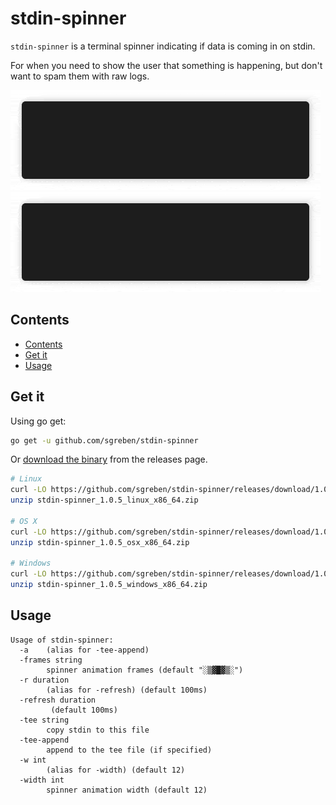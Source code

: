 # stdin-spinner

`stdin-spinner` is a terminal spinner indicating if data is coming in on stdin.

For when you need to show the user that something is happening, but don't want to spam them with raw logs.

![no-spin](doc/nospin.gif) ![spin](doc/spin.gif)

## Contents

- [Contents](#contents)
- [Get it](#get-it)
- [Usage](#usage)

## Get it

Using go get:

```bash
go get -u github.com/sgreben/stdin-spinner
```

Or [download the binary](https://github.com/sgreben/stdin-spinner/releases/latest) from the releases page.

```bash
# Linux
curl -LO https://github.com/sgreben/stdin-spinner/releases/download/1.0.5/stdin-spinner_1.0.5_linux_x86_64.zip
unzip stdin-spinner_1.0.5_linux_x86_64.zip

# OS X
curl -LO https://github.com/sgreben/stdin-spinner/releases/download/1.0.5/stdin-spinner_1.0.5_osx_x86_64.zip
unzip stdin-spinner_1.0.5_osx_x86_64.zip

# Windows
curl -LO https://github.com/sgreben/stdin-spinner/releases/download/1.0.5/stdin-spinner_1.0.5_windows_x86_64.zip
unzip stdin-spinner_1.0.5_windows_x86_64.zip
```

## Usage

```text
Usage of stdin-spinner:
  -a	(alias for -tee-append)
  -frames string
    	spinner animation frames (default "░▒▓█▓▒░")
  -r duration
    	(alias for -refresh) (default 100ms)
  -refresh duration
    	 (default 100ms)
  -tee string
    	copy stdin to this file
  -tee-append
    	append to the tee file (if specified)
  -w int
    	(alias for -width) (default 12)
  -width int
    	spinner animation width (default 12)
```

